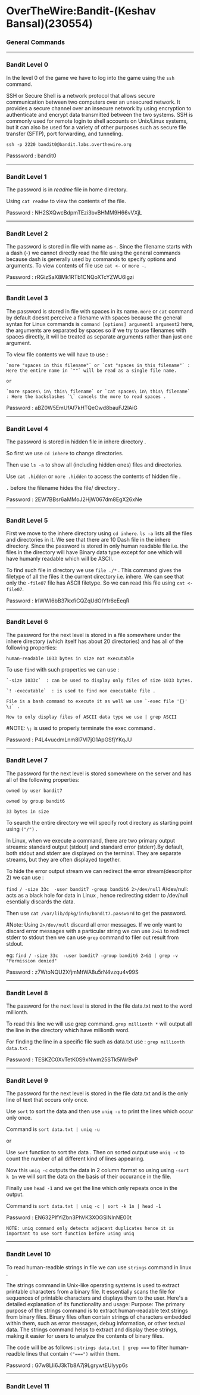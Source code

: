 # OverTheWire:Bandit-(Keshav Bansal)(230554)
### General Commands

---------------------------------------------------------------------------

### Bandit Level 0
In the level 0 of the game we have to log into the game using the `ssh` command.

SSH or Secure Shell is a network protocol that allows secure communication between two computers over an unsecured network. It provides a secure channel over an insecure network by using encryption to authenticate and encrypt data transmitted between the two systems. SSH is commonly used for remote login to shell accounts on Unix/Linux systems, but it can also be used for a variety of other purposes such as secure file transfer (SFTP), port forwarding, and tunneling.

`ssh -p 2220 bandit0@bandit.labs.overthewire.org`

Passsword : bandit0

-----------------------------------------------------------------------------

### Bandit Level 1
The password is in *readme* file in home directory.

Using `cat readme` to view the contents of the file.

Password : NH2SXQwcBdpmTEzi3bvBHMM9H66vVXjL

------------------------------------------------------------------------------

### Bandit Level 2
The password is stored in file with name as  -. Since the filename starts with a dash (-) we cannot directly read the file using the general commands because dash is generally used by commands to specify options and arguments.
To view contents of file use `cat <-` or `more -`.

Password : rRGizSaX8Mk1RTb1CNQoXTcYZWU6lgzi

--------------------------------------------------------------------------------

### Bandit Level 3
The password is stored in file with spaces in its name. `more` or `cat` command by default doesnt perceive a filename with spaces because the general syntax for Linux commands is  `command [options] argument1 argument2` here, the arguments are separated by spaces so if we try to use filenames with spaces directly, it will be treated as separate arguments rather than just one argument.

To view file contents we will have to use :

    `more "spaces in this filename"` or `cat "spaces in this filename"` : Here the entire name in `""` will be read as a single file name.

    or

    `more spaces\ in\ this\ filename` or `cat spaces\ in\ this\ filename` : Here the backslashes `\` cancels the more to read spaces .

Password : aBZ0W5EmUfAf7kHTQeOwd8bauFJ2lAiG

------------------------------------------------------------------------------------

### Bandit Level 4
The password is stored in hidden file in inhere directory .

So first we use `cd inhere` to change directories.

Then use `ls -a` to show all (including hidden ones) files and directories.

Use `cat .hidden` or `more .hidden` to access the contents of hidden file .

`.` before the filename hides the file/ directory .

Password : 2EW7BBsr6aMMoJ2HjW067dm8EgX26xNe

--------------------------------------------------------------------------------------

### Bandit Level 5
First we move to the inhere directory using `cd inhere`. `ls -a` lists all the files and directories in it. We see that there are 10 Dash file in the inhere directory. Since the password is stored in only human readable file i.e. the files in the directory will have Binary data type except for one which will have humanly readable which will be ASCII.

To find such file in directory we use `file ./*` . This command gives the filetype of all the files it the current directory i.e. inhere. We can see that only the `-file07` file has ASCII filetype. So we can read this file using `cat <-file07`.

Password : lrIWWI6bB37kxfiCQZqUdOIYfr6eEeqR

---------------------------------------------------------------------------------------

### Bandit Level 6
The password for the next level is stored in a file somewhere under the inhere directory (which itself has about 20 directories) and has all of the following properties:

`human-readable
1033 bytes in size
not executable`

To use `find` with such properties we can use :

    `-size 1033c`  : can be used to display only files of size 1033 bytes.
    
    `! -executable`  : is used to find non executable file .
    
    File is a bash command to execute it as well we use `-exec file '{}' \;` .
    
    Now to only display files of ASCII data type we use | grep ASCII 

#NOTE: `\;` is used to properly terminate the exec command .

Password : P4L4vucdmLnm8I7Vl7jG1ApGSfjYKqJU

--------------------------------------------------------------------------------------------
### Bandit Level 7
The password for the next level is stored somewhere on the server and has all of the following properties:

`owned by user bandit7`

`owned by group bandit6`

`33 bytes in size`

To search the entire directory we will specify root directory as starting point using `("/")` .

In Linux, when we execute a command, there are two primary output streams: standard output (stdout) and standard error (stderr).By default, both stdout and stderr are displayed on the terminal. They are separate streams, but they are often displayed together.

To hide the error output stream we can redirect the error stream(descripitor 2) we can use :

`find / -size 33c  -user bandit7 -group bandit6 2>/dev/null`  #/dev/null: acts as a black hole for data in Linux , hence redirecting stderr to /dev/null esentially discards the data.

Then use `cat /var/lib/dpkg/info/bandit7.password` to get the password.

#Note: Using `2>/dev/null` discard all error messages. If we only want to discard error messages with a particular string we can use `2>&1` to redirect stderr to stdout then we can use `grep` command to filer out result from stdout.

eg: `find / -size 33c  -user bandit7 -group bandit6 2>&1 | grep -v "Permission denied"`

Password : z7WtoNQU2XfjmMtWA8u5rN4vzqu4v99S

--------------------------------------------------------------------------------------------------

### Bandit Level 8
The password for the next level is stored in the file data.txt next to the word millionth.

To read this line we will use grep command. `grep millionth *` will output all the line in the directory which have millionth word.

For finding the line in a specific file such as data.txt use : `grep millionth data.txt` .

Password : TESKZC0XvTetK0S9xNwm25STk5iWrBvP

---------------------------------------------------------------------------------------------------

### Bandit Level 9
The password for the next level is stored in the file data.txt and is the only line of text that occurs only once.

Use `sort` to sort the data and then use `uniq -u` to print the lines which occur only once.

Command is `sort data.txt | uniq -u`

or 

Use `sort` function to sort the data . Then on sorted output use `uniq -c` to count the number of all different kind of lines appearing.

Now this `uniq -c` outputs the data in 2 column format so using using `-sort k 1n` we will sort the data on the basis of their occurance in the file.

Finally use `head -1` and we get the line which only repeats once in the output.

Command is `sort data.txt | uniq -c | sort -k 1n | head -1`

Password : EN632PlfYiZbn3PhVK3XOGSlNInNE00t

`NOTE: uniq command only detects adjacent duplicates hence it is important to use sort function before using uniq`

--------------------------------------------------------------------------------------------------------

### Bandit Level 10
To read human-readble strings in file we can use `strings` command in linux .

The strings command in Unix-like operating systems is used to extract printable characters from a binary file. It essentially scans the file for sequences of printable characters and displays them to the user. Here's a detailed explanation of its functionality and usage:
Purpose: The primary purpose of the strings command is to extract human-readable text strings from binary files. Binary files often contain strings of characters embedded within them, such as error messages, debug information, or other textual data. The strings command helps to extract and display these strings, making it easier for users to analyze the contents of binary files.

The code will be as follows : `strings data.txt | grep ===` to filter human-readble lines that contain `("===")` within them.

Password : G7w8LIi6J3kTb8A7j9LgrywtEUlyyp6s

----------------------------------------------------------------------------------------------------------

### Bandit Level 11
